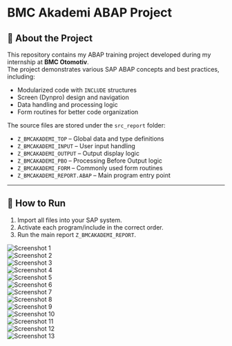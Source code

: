 # BMC Akademi ABAP Project  

## 📌 About the Project  

This repository contains my ABAP training project developed during my internship at **BMC Otomotiv**.  
The project demonstrates various SAP ABAP concepts and best practices, including:  

- Modularized code with `INCLUDE` structures  
- Screen (Dynpro) design and navigation  
- Data handling and processing logic  
- Form routines for better code organization  

The source files are stored under the `src_report` folder:  

- `Z_BMCAKADEMI_TOP` – Global data and type definitions  
- `Z_BMCAKADEMI_INPUT` – User input handling  
- `Z_BMCAKADEMI_OUTPUT` – Output display logic  
- `Z_BMCAKADEMI_PBO` – Processing Before Output logic  
- `Z_BMCAKADEMI_FORM` – Commonly used form routines  
- `Z_BMCAKADEMI_REPORT.ABAP` – Main program entry point  

---

## 🚀 How to Run  

1. Import all files into your SAP system.  
2. Activate each program/include in the correct order.  
3. Run the main report `Z_BMCAKADEMI_REPORT`.  


![Screenshot 1](images/picture1.png)  
![Screenshot 2](images/picture2.png)  
![Screenshot 3](images/picture3.png)  
![Screenshot 4](images/picture4.png)  
![Screenshot 5](images/picture5.png)  
![Screenshot 6](images/picture6.png)  
![Screenshot 7](images/picture7.png)  
![Screenshot 8](images/picture8.png)  
![Screenshot 9](images/picture9.png)  
![Screenshot 10](images/picture10.png)  
![Screenshot 11](images/picture11.png)  
![Screenshot 12](images/picture12.png)  
![Screenshot 13](images/picture13.png)  

